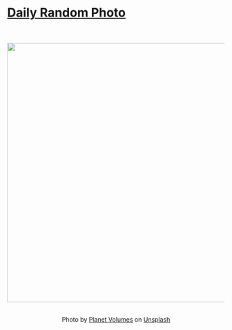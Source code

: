 # [Daily Random Photo](https://www.dailyrandomphoto.com/)

<div align="center">
  <br>
  <br>
  <a href="https://www.dailyrandomphoto.com/p/2023/2023-02-24/"><img src="https://images.unsplash.com/photo-1675437434916-fd6d0b03749d?crop=entropy&cs=tinysrgb&fit=max&fm=jpg&ixid=Mnw3NzUwOHwwfDF8cmFuZG9tfHx8fHx8fHx8MTY3NzE5ODgyOQ&ixlib=rb-4.0.3&q=80&w=1080" width="600px"></a>
  <br>
  <br>
  <p class="has-text-grey">Photo by <a href="https://unsplash.com/@planetvolumes?utm_source=Daily%20Random%20Photo&amp;utm_medium=referral" target="_blank" rel="noopener noreferrer">Planet Volumes</a> on <a href="https://unsplash.com/photos/p7IW0PpUHag?utm_source=Daily%20Random%20Photo&amp;utm_medium=referral" target="_blank" rel="noopener noreferrer">Unsplash</a></p>
</div>
